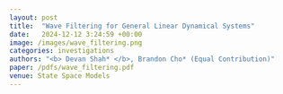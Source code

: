 ```yaml
---
layout: post
title:  "Wave Filtering for General Linear Dynamical Systems"
date:   2024-12-12 3:24:59 +00:00
image: /images/wave_filtering.png
categories: investigations    
authors: "<b> Devan Shah* </b>, Brandon Cho* (Equal Contribution)"
paper: /pdfs/wave_filtering.pdf
venue: State Space Models
---
```

